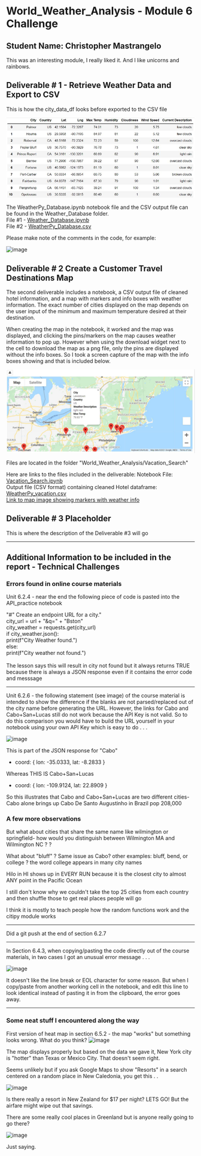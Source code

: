 # World_Weather_Analysis - Module 6 Challenge
## Student Name: Christopher Mastrangelo

This was an interesting module, I really liked it.  And I like unicorns and rainbows.

## Deliverable # 1 - Retrieve Weather Data and Export to CSV

This is how the city_data_df looks before exported to the CSV file 

![image](./Weather_Database/gwu20210806_city_data_df_head_image.JPG)

The WeatherPy_Database.ipynb notebook file and the CSV output file can be found in the Weather_Database folder. 
<br>File #1 - 
<a href="https://github.com/gcmastra/World_Weather_Analysis/blob/8e19b7e0cab8a8b902a97545805449c652c1be8b/Weather_Database/Weather_Database.ipynb">Weather_Database.ipynb</a>
<br>File #2 - 
<a href="https://github.com/gcmastra/World_Weather_Analysis/blob/8e19b7e0cab8a8b902a97545805449c652c1be8b/Weather_Database/WeatherPy_Database.csv">WeatherPy_Database.csv</a>

Please make note of the comments in the code, for example: 

![image](https://user-images.githubusercontent.com/86205000/128585765-265e4353-26c3-4bf0-a125-10be5e793757.png)


## Deliverable # 2 Create a Customer Travel Destinations Map

The second deliverable includes a notebook, a CSV output file of cleaned hotel information, and a map with markers and info boxes with weather information.  The exact number of cities displayed on the map depends on the user input of the minimum and maximum temperature desired at their destination. 

When creating the map in the notebook, it worked and the map was displayed, and clicking the pins/markers on the map causes weather information to pop up.  However when using the download widget next to the cell to download the map as a png file, only the pins are displayed without the info boxes.  So I took a screen capture of the map with the info boxes showing and that is included below. 

![image](/Vacation_Search/gwu20210807_challenge_deliverable2_map_image_with_markers.JPG)

Files are located in the folder "World_Weather_Analysis/Vacation_Search"

Here are links to the files included in the deliverable: 
Notebook File: <a href="">Vacation_Search.ipynb</a><br>
Output file (CSV format) containing cleaned Hotel dataframe: <a href="">WeatherPy_vacation.csv</a>
<br><a href="https://github.com/gcmastra/World_Weather_Analysis/blob/1aee956a035be816f1924ff22514286ee7247b8d/Vacation_Search/gwu20210807_challenge_deliverable2_map_image_with_markers.JPG">Link to map image showing markers with weather info</a><br>

## Deliverable # 3 Placeholder

This is where the description of the Deliverable #3 will go


<hr>

## Additional Information to be included in the report - Technical Challenges
### Errors found in online course materials

Unit 6.2.4 - near the end the following piece of code is pasted into the API_practice notebook

"#" Create an endpoint URL for a city."<br>
city_url = url + "&q=" + "Bston"<br>
city_weather = requests.get(city_url)<br>
if city_weather.json():<br>
  print(f"City Weather found.")<br>
else:<br>
  print(f"City weather not found.")<br>
<br>
The lesson says this will result in city not found but it always returns TRUE because there is always a JSON response even if it contains the error code and messsage
<hr>
Unit 6.2.6 - the following statement (see image) of the course material is intended to show the difference if the blanks are not parsed/replaced out of the city name before
generating the URL.  However, the links for Cabo and Cabo+San+Lucas still do not work because the API Key is not valid.  So to do this comparison you would 
have to build the URL yourself in your notebook using your own API Key which is easy to do . . . 

![image](https://user-images.githubusercontent.com/86205000/127163664-fc99fc7e-468b-491d-bdae-6d8bb1f0ef0a.png)

This is part of the JSON response for "Cabo"<br>
<ul><li>coord: {
lon: -35.0333,
lat: -8.2833
}</li>
</ul>

Whereas THIS IS Cabo+San+Lucas<br>
<ul>
  <li>coord: {
lon: -109.9124,
lat: 22.8909
}</li></ul>

So this illustrates that Cabo and Cabo+San+Lucas are two different cities- Cabo alone brings up Cabo De Santo Augustinho in Brazil pop 208,000

### A few more observations

But what about cities that share the same name like wilmington or springfield- how would you distinguish between Wilmington MA and Wilmington NC  ? ?

What about "bluff" ? Same issue as Cabo? other examples: bluff, bend,  or college ? the word college appears in many city names 

Hilo in HI shows up in EVERY RUN because it is the closest city to almost ANY point in the Pacific Ocean

I still don't know why we couldn't take the top 25 cities from each country and then shuffle those to get real places people will go

I think it is mostly to teach people how the random functions work and the citipy module works

<hr>

Did a git push at the end of section 6.2.7

<hr>


In Section 6.4.3, when copying/pasting the code directly out of the course materials, in two cases I got an unusual error message . . .

![image](https://user-images.githubusercontent.com/86205000/127552457-8e6d974a-bbc3-4963-ae14-29be921f05ee.png)

It doesn't like the line break or EOL character for some reason.  But when I copy/paste from another working cell in the notebook, 
and edit this line to look identical instead of pasting it in from the clipboard, the error goes away. 

<hr>

### Some neat stuff I encountered along the way

First version of heat map in section 6.5.2 - the map "works" but something looks wrong.  What do you think? 
![image](https://user-images.githubusercontent.com/86205000/127306793-cff5c81a-b80f-4351-a36c-b5f417c86ca5.png)

The map displays properly but based on the data we gave it, New York city is "hotter" than Texas or Mexico City.  That doesn't seem right.

Seems unlikely but if you ask Google Maps to show "Resorts" in a search centered on a random place in New Caledonia, you get this . . 

![image](https://user-images.githubusercontent.com/86205000/127017078-20df8dce-0825-4dea-8c66-d0cc5bf09680.png)

Is there really a resort in New Zealand for $17 per night? LETS GO! But the airfare might wipe out that savings.

There are some really cool places in Greenland but is anyone really going to go there? 

![image](https://user-images.githubusercontent.com/86205000/127206910-a690c432-bded-4438-bf1c-4c746a49797d.png)

Just saying.  
